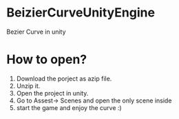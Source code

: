 # BeizierCurveUnityEngine
Bezier Curve in unity

# How to open?
1. Download the porject as azip file.
2. Unzip it.
3. Open the project in unity.
4. Go to Assest-> Scenes and open the only scene inside
5. start the game and enjoy the curve :)
